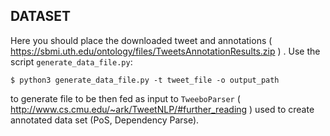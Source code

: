 ## DATASET

Here you should place the downloaded tweet and annotations ( https://sbmi.uth.edu/ontology/files/TweetsAnnotationResults.zip ) . 
Use the script `generate_data_file.py`:

	$ python3 generate_data_file.py -t tweet_file -o output_path

to generate file to be then fed as input to `TweeboParser` ( http://www.cs.cmu.edu/~ark/TweetNLP/#further_reading ) used to create annotated data set (PoS, Dependency Parse).

